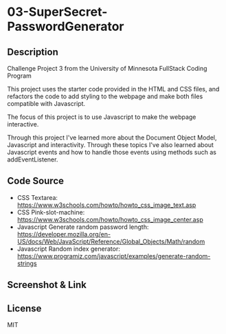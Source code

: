 # 03-SuperSecret-PasswordGenerator

## Description
Challenge Project 3 from the University of Minnesota FullStack Coding Program

This project uses the starter code provided in the HTML and CSS files, and refactors the code to add styling to the webpage and make both files compatible with Javascript. 

The focus of this project is to use Javascript to make the webpage interactive.

Through this project I've learned more about the Document Object Model, Javascript and interactivity. Through these topics I've also learned about Javascript events and how to handle those events using methods such as addEventListener.

## Code Source
* CSS Textarea: https://www.w3schools.com/howto/howto_css_image_text.asp
* CSS Pink-slot-machine: https://www.w3schools.com/howto/howto_css_image_center.asp
* Javascript Generate random password length: https://developer.mozilla.org/en-US/docs/Web/JavaScript/Reference/Global_Objects/Math/random
* Javascript Random index generator: https://www.programiz.com/javascript/examples/generate-random-strings

## Screenshot & Link


## License
MIT